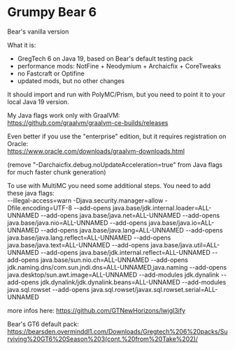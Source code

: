 # Grumpy Bear 6
Bear's vanilla version

What it is: 
+ GregTech 6 on Java 19, based on Bear's default testing pack
+ performance mods: NotFine + Neodymium + Archaicfix + CoreTweaks
+ no Fastcraft or Optifine
+ updated mods, but no other changes

 
It should import and run with PolyMC/Prism, but you need to point it to your local Java 19 version.

My Java flags work only with GraalVM:  
https://github.com/graalvm/graalvm-ce-builds/releases

Even better if you use the "enterprise" edition, but it requires registration on Oracle:  
https://www.oracle.com/downloads/graalvm-downloads.html
 
(remove "-Darchaicfix.debug.noUpdateAcceleration=true" from Java flags for much faster chunk generation) 
 
To use with MultiMC you need some additional steps. You need to add these java flags:  
--illegal-access=warn -Djava.security.manager=allow -Dfile.encoding=UTF-8 --add-opens java.base/jdk.internal.loader=ALL-UNNAMED --add-opens java.base/java.net=ALL-UNNAMED --add-opens java.base/java.nio=ALL-UNNAMED --add-opens java.base/java.io=ALL-UNNAMED --add-opens java.base/java.lang=ALL-UNNAMED --add-opens java.base/java.lang.reflect=ALL-UNNAMED --add-opens java.base/java.text=ALL-UNNAMED --add-opens java.base/java.util=ALL-UNNAMED --add-opens java.base/jdk.internal.reflect=ALL-UNNAMED --add-opens java.base/sun.nio.ch=ALL-UNNAMED --add-opens jdk.naming.dns/com.sun.jndi.dns=ALL-UNNAMED,java.naming --add-opens java.desktop/sun.awt.image=ALL-UNNAMED --add-modules jdk.dynalink --add-opens jdk.dynalink/jdk.dynalink.beans=ALL-UNNAMED --add-modules java.sql.rowset --add-opens java.sql.rowset/javax.sql.rowset.serial=ALL-UNNAMED

more infos here: https://github.com/GTNewHorizons/lwjgl3ify

Bear's GT6 default pack:  
https://bearsden.overminddl1.com/Downloads/Gregtech%206%20packs/Surviving%20GT6%20Season%203(cont.%20from%20Take%202)/
